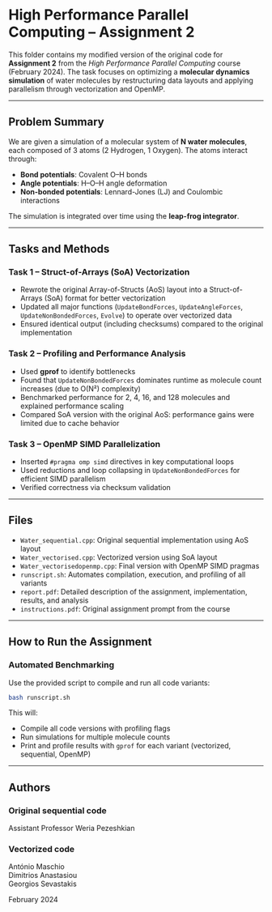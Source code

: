 # High Performance Parallel Computing – Assignment 2

This folder contains my modified version of the original code for **Assignment 2** from the *High Performance Parallel Computing* course (February 2024). The task focuses on optimizing a **molecular dynamics simulation** of water molecules by restructuring data layouts and applying parallelism through vectorization and OpenMP.

---

## Problem Summary

We are given a simulation of a molecular system of **N water molecules**, each composed of 3 atoms (2 Hydrogen, 1 Oxygen). The atoms interact through:

- **Bond potentials**: Covalent O–H bonds
- **Angle potentials**: H–O–H angle deformation
- **Non-bonded potentials**: Lennard-Jones (LJ) and Coulombic interactions

The simulation is integrated over time using the **leap-frog integrator**.

---

## Tasks and Methods

### Task 1 – Struct-of-Arrays (SoA) Vectorization

- Rewrote the original Array-of-Structs (AoS) layout into a Struct-of-Arrays (SoA) format for better vectorization
- Updated all major functions (`UpdateBondForces`, `UpdateAngleForces`, `UpdateNonBondedForces`, `Evolve`) to operate over vectorized data
- Ensured identical output (including checksums) compared to the original implementation

### Task 2 – Profiling and Performance Analysis

- Used **gprof** to identify bottlenecks
- Found that `UpdateNonBondedForces` dominates runtime as molecule count increases (due to O(N²) complexity)
- Benchmarked performance for 2, 4, 16, and 128 molecules and explained performance scaling
- Compared SoA version with the original AoS: performance gains were limited due to cache behavior

### Task 3 – OpenMP SIMD Parallelization

- Inserted `#pragma omp simd` directives in key computational loops
- Used reductions and loop collapsing in `UpdateNonBondedForces` for efficient SIMD parallelism
- Verified correctness via checksum validation

---

## Files

- `Water_sequential.cpp`: Original sequential implementation using AoS layout
- `Water_vectorised.cpp`: Vectorized version using SoA layout
- `Water_vectorisedopenmp.cpp`: Final version with OpenMP SIMD pragmas
- `runscript.sh`: Automates compilation, execution, and profiling of all variants
- `report.pdf`: Detailed description of the assignment, implementation, results, and analysis
- `instructions.pdf`: Original assignment prompt from the course

---

## How to Run the Assignment

### Automated Benchmarking

Use the provided script to compile and run all code variants:

```bash
bash runscript.sh
```

This will:
- Compile all code versions with profiling flags
- Run simulations for multiple molecule counts
- Print and profile results with `gprof` for each variant (vectorized, sequential, OpenMP)

---

## Authors

### Original sequential code

Assistant Professor Weria Pezeshkian

### Vectorized code

António Maschio  
Dimitrios Anastasiou  
Georgios Sevastakis

February 2024
